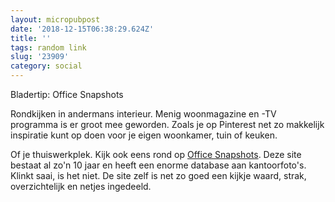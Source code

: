 ```yaml
---
layout: micropubpost
date: '2018-12-15T06:38:29.624Z'
title: ''
tags: random link
slug: '23909'
category: social
---
```

Bladertip: Office Snapshots

Rondkijken in andermans interieur. Menig woonmagazine en -TV programma is er groot mee geworden. Zoals je op Pinterest net zo makkelijk inspiratie kunt op doen voor je eigen woonkamer, tuin of keuken. 

Of je thuiswerkplek. Kijk ook eens rond op [Office Snapshots](https://officesnapshots.com/). Deze site bestaat al zo&#39;n 10 jaar en heeft een enorme database aan kantoorfoto&#39;s. Klinkt saai, is het niet. De site zelf is net zo goed een kijkje waard, strak, overzichtelijk en netjes ingedeeld. 
